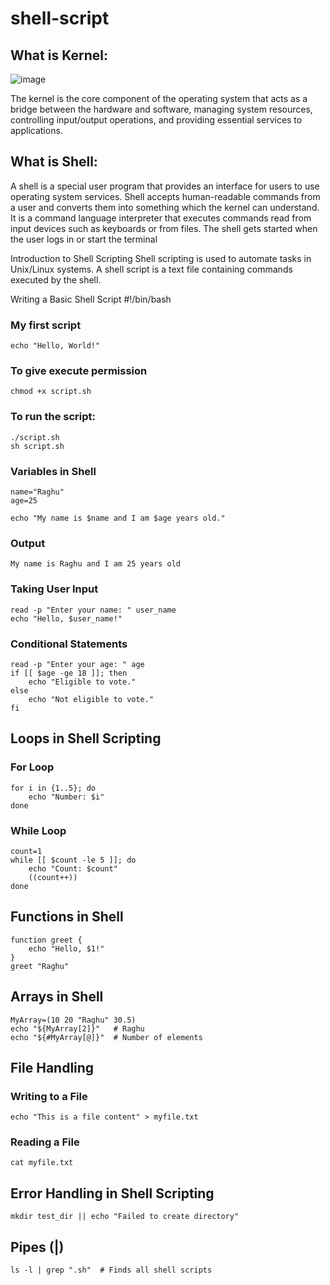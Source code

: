 # shell-script
## What is Kernel:
![image](https://github.com/user-attachments/assets/ca0831db-7793-4b4b-8b22-70d9d6496105)

The kernel is the core component of the operating system that acts as a bridge between the hardware and software, managing system resources, controlling input/output operations, and providing essential services to applications.

## What is Shell:
A shell is a special user program that provides an interface for users to use operating system services. Shell accepts human-readable commands from a user and converts them into something which the kernel can understand. It is a command language interpreter that executes commands read from input devices such as keyboards or from files. The shell gets started when the user logs in or start the terminal

Introduction to Shell Scripting
Shell scripting is used to automate tasks in Unix/Linux systems. A shell script is a text file containing commands executed by the shell.

Writing a Basic Shell Script
#!/bin/bash
### My first script
```t
echo "Hello, World!"
```
### To give execute permission
```
chmod +x script.sh
```
### To run the script:
```
./script.sh
sh script.sh
```
### Variables in Shell
```
name="Raghu"
age=25

echo "My name is $name and I am $age years old."
```
### Output 
```
My name is Raghu and I am 25 years old
```
### Taking User Input
```
read -p "Enter your name: " user_name
echo "Hello, $user_name!"
```
### Conditional Statements
```
read -p "Enter your age: " age
if [[ $age -ge 18 ]]; then
    echo "Eligible to vote."
else
    echo "Not eligible to vote."
fi
```
## Loops in Shell Scripting
### For Loop
```
for i in {1..5}; do
    echo "Number: $i"
done
```
### While Loop
```
count=1
while [[ $count -le 5 ]]; do
    echo "Count: $count"
    ((count++))
done
```
## Functions in Shell
```
function greet {
    echo "Hello, $1!"
}
greet "Raghu"
```

## Arrays in Shell
```
MyArray=(10 20 "Raghu" 30.5)
echo "${MyArray[2]}"   # Raghu
echo "${#MyArray[@]}"  # Number of elements
```
## File Handling
### Writing to a File
```
echo "This is a file content" > myfile.txt
```
### Reading a File
```
cat myfile.txt
```
## Error Handling in Shell Scripting
```
mkdir test_dir || echo "Failed to create directory"
```

## Pipes (|)
```
ls -l | grep ".sh"  # Finds all shell scripts
```





